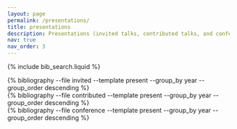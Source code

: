 ```yaml
---
layout: page
permalink: /presentations/
title: presentations
description: Presentations (invited talks, contributed talks, and conference abstracts/posters) in reversed chronological order. 
nav: true
nav_order: 3
---
```


<!-- _pages/presentations.md -->

<!-- Bibsearch Feature -->

{% include bib_search.liquid %}

<div class="presentations">
  
  <div class = "Invited talks">
    {% bibliography --file invited --template present --group_by year --group_order descending %}
  </div>

  <div class = "Contributed talks">
    {% bibliography --file contributed --template present --group_by year --group_order descending %}
  </div>
  
  <div class = "Conference abstracts/posters">
    {% bibliography --file conference --template present --group_by year --group_order descending %}
  </div>
  
</div>
